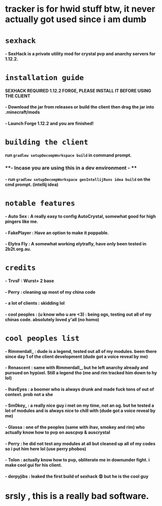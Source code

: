 # tracker is for hwid stuff btw, it never actually got used since i am dumb
# `sexhack`
#### - SexHack is a private utility mod for crystal pvp and anarchy servers for 1.12.2.
# `installation guide`
#### SEXHACK REQUIRED 1.12.2 FORGE, PLEASE INSTALL IT BEFORE USING THE CLIENT
#### - Download the jar from releases or build the client then drag the jar into .minecraft/mods
#### - Launch Forge 1.12.2 and you are finished!
# `building the client`
#### run `gradlew setupDecompWorkspace build` in command prompt.
### **- Incase you are using this in a dev environment - **
#### - run `gradlew setupDecompWorkspace genIntellijRuns idea build` on the cmd prompt. (intellij idea)
# `notable features`
#### - Auto Sex : A really easy to config AutoCrystal, somewhat good for high pingers like me.
#### - FakePlayer : Have an option to make it poppable.
#### - Elytra Fly : A somewhat working elytrafly, have only been tested in 2b2t.org.au.
# `credits`
#### - TrvsF : Wurst+ 2 base
#### - Perry : cleaning up most of my china code
#### - a lot of clients : skidding lol
#### - cool peoples : (u know who u are <3) : being ogs, testing out all of my chinas code. absolutely loved y'all (no homo)
# `cool peoples list`
#### - Rimmerdall_ : dude is a legend, tested out all of my modules. been there since day 1 of the client development (dude got a voice reveal by me)
#### - Renascent : same with Rimmerdall_, but he left anarchy already and pursued on hypixel. Still a legend tho (me and rim tracked him down to hy lol)
#### - IhavEyes : a boomer who is always drunk and made fuck tons of out of context. prob not a she
#### - Sm0key_ : a really nice guy i met on my time, not an og. but he tested a lot of modules and is always nice to chill with (dude got a voice reveal by me)
#### - Glassa : one of the peoples (same with ihav, smokey and rim) who actually know how to pvp on auscpvp & auscrystal
#### - Perry : he did not test any modules at all but cleaned up all of my codes so i put him here lol (use perry phobos)
#### - Tolon : actually know how to pvp, obliterate me in downunder fight. i make cool gui for his client. 
#### - derpyjibs : leaked the first build of sexhack 😡 but he is the cool guy
# srsly , this is a really bad software.
